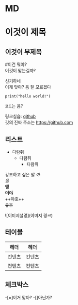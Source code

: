 # MD

이것이 제목
===========
이것이 부제목
--------------
#이건 뭐야?  
이것이 맞는걸까?  
  
신기하네  
이게 맞아?
  음 잘 모르겠다
```python:
print("hello world!")
```
`코드`는 음?

링크실습: [github](https://github.com)  
깃의 진짜 주소는 <https://github.com>


리스트  
----------
* 다람쥐
  * 다람쥐
    * 다람쥐
    
강조하고 싶은 말
*아*  
_음_  
**엥**  
__이야__  
++야호++  
~~유후~~  

![이미지설명](이미지 링크)

테이블  
-------
헤더| 헤더
------|------|
컨텐츠|컨텐츠|
컨텐츠|컨텐츠


체크박스  
----------
-[×]이거 맞아?
-[]아닌가?
